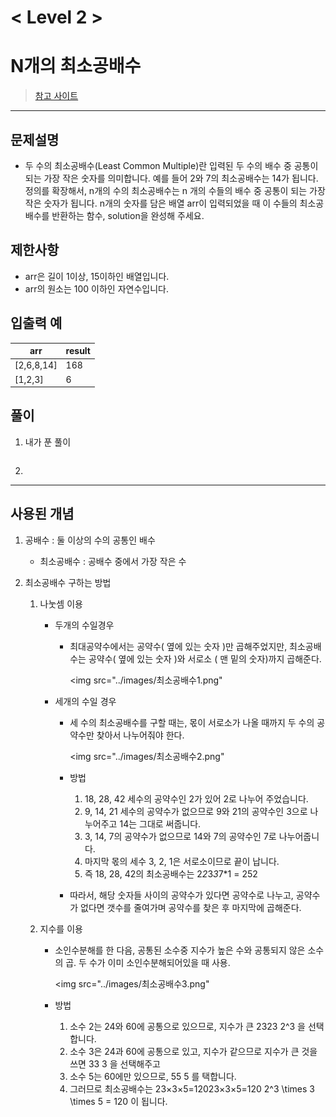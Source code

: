 

# < Level 2 > 

# N개의 최소공배수

> [참고 사이트](https://jwj4519.com/entry/%EC%B5%9C%EC%86%8C%EA%B3%B5%EB%B0%B0%EC%88%98%EC%99%80-%EA%B3%B5%EB%B0%B0%EC%88%98-%EC%B5%9C%EC%86%8C%EA%B3%B5%EB%B0%B0%EC%88%98-%EA%B5%AC%ED%95%98%EB%8A%94-%EB%B0%A9%EB%B2%95)

---

## 문제설명 

- 두 수의 최소공배수(Least Common Multiple)란 입력된 두 수의 배수 중 공통이 되는 가장 작은 숫자를 의미합니다. 예를 들어 2와 7의 최소공배수는 14가 됩니다. 정의를 확장해서, n개의 수의 최소공배수는 n 개의 수들의 배수 중 공통이 되는 가장 작은 숫자가 됩니다. n개의 숫자를 담은 배열 arr이 입력되었을 때 이 수들의 최소공배수를 반환하는 함수, solution을 완성해 주세요.


## 제한사항 

- arr은 길이 1이상, 15이하인 배열입니다.
- arr의 원소는 100 이하인 자연수입니다.

## 입출력 예

| arr        | result |
| ---------- | ------ |
| [2,6,8,14] | 168    |
| [1,2,3]    | 6      |

## 풀이 

1. 내가 푼 풀이 

   ```java
   ```
   
2. 


---

## 사용된 개념

1. 공배수 : 둘 이상의 수의 공통인 배수

   - 최소공배수 : 공배수 중에서 가장 작은 수

2. 최소공배수 구하는 방법

   1. 나눗셈 이용

      - 두개의 수일경우 

        - 최대공약수에서는 공약수( 옆에 있는 숫자 )만 곱해주었지만, 최소공배수는 공약수( 옆에 있는 숫자 )와 서로소 ( 맨 밑의 숫자)까지 곱해준다. 

          <img src="../images/최소공배수1.png"

      - 세개의 수일 경우 

        - 세 수의 최소공배수를 구할 때는, 몫이 서로소가 나올 때까지 두 수의 공약수만 찾아서 나누어줘야 한다.

          <img src="../images/최소공배수2.png"

        - 방법

          1. 18, 28, 42 세수의 공약수인 2가 있어 2로 나누어 주었습니다.
          2. 9, 14, 21 세수의 공약수가 없으므로 9와 21의 공약수인 3으로 나누어주고 14는 그대로 써줍니다.
          3. 3, 14, 7의 공약수가 없으므로 14와 7의 공약수인 7로 나누어줍니다.
          4. 마지막 몫의 세수 3, 2, 1은 서로소이므로 끝이 납니다.
          5. 즉 18, 28, 42의 최소공배수는 2*2*3*3*7*1 = 252

        - 따라서, 해당 숫자들 사이의 공약수가 있다면 공약수로 나누고, 공약수가 없다면 갯수를 줄여가며 공약수를 찾은 후 마지막에 곱해준다. 

          

   2. 지수를 이용 

      - 소인수분해를 한 다음, 공통된 소수중 지수가 높은 수와 공통되지 않은 소수의 곱. 두 수가 이미 소인수분해되어있을 때 사용.

        <img src="../images/최소공배수3.png"

      - 방법

        1. 소수 2는 24와 60에 공통으로 있으므로, 지수가 큰 2323 2^3 을 선택합니다.
        2. 소수 3은 24과 60에 공통으로 있고, 지수가 같으므로 지수가 큰 것을 쓰면 33 3 을 선택해주고
        3. 소수 5는 60에만 있으므로, 55 5 를 택합니다.
        4. 그러므로 최소공배수는 23×3×5=12023×3×5=120 2^3 \times 3 \times 5 = 120  이 됩니다.



